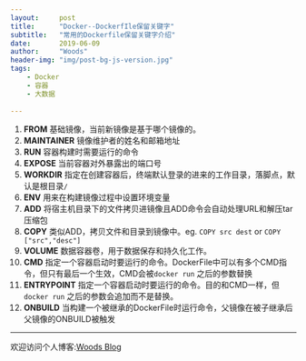 ```yaml
---
layout:     post
title:      "Docker--DockerfIle保留关键字"
subtitle:   "常用的Dockerfile保留关键字介绍"
date:       2019-06-09
author:     "Woods"
header-img: "img/post-bg-js-version.jpg"
tags:
    - Docker
    - 容器
    - 大数据
    
---
```


1. **FROM**   基础镜像，当前新镜像是基于哪个镜像的。
2. **MAINTAINER**   镜像维护者的姓名和邮箱地址
3. **RUN**  容器构建时需要运行的命令
4. **EXPOSE**   当前容器对外暴露出的端口号
5. **WORKDIR**  指定在创建容器后，终端默认登录的进来的工作目录，落脚点，默认是根目录`/`
6. **ENV**  用来在构建镜像过程中设置环境变量
7. **ADD**  将宿主机目录下的文件拷贝进镜像且ADD命令会自动处理URL和解压tar压缩包
8. **COPY** 类似ADD，拷贝文件和目录到镜像中。eg. `COPY src dest` or `COPY ["src","desc"]`
9. **VOLUME**   数据容器卷，用于数据保存和持久化工作。
10. **CMD** 指定一个容器启动时要运行的命令。DockerFile中可以有多个CMD指令，但只有最后一个生效，CMD会被`docker run` 之后的参数替换
11. **ENTRYPOINT**  指定一个容器启动时要运行的命令。目的和CMD一样，但`docker run` 之后的参数会追加而不是替换。
12. **ONBUILD** 当构建一个被继承的DockerFile时运行命令，父镜像在被子继承后父镜像的ONBUILD被触发


---
欢迎访问个人博客:[Woods Blog](https://wsjwoods.github.io/)